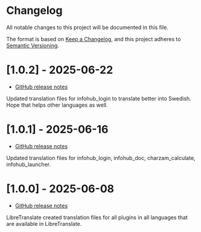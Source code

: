 # Changelog

All notable changes to this project will be documented in this file.

The format is based on [Keep a Changelog](https://keepachangelog.com/en/1.0.0/),
and this project adheres to [Semantic Versioning](https://semver.org/spec/v2.0.0.html).

# [1.0.2] - 2025-06-22

* [GitHub release notes](https://github.com/peterlembke/infohub_translate/releases/tag/v1.0.2)

Updated translation files for infohub_login to translate better into Swedish. Hope that helps other languages as well.

# [1.0.1] - 2025-06-16

* [GitHub release notes](https://github.com/peterlembke/infohub_translate/releases/tag/v1.0.1)

Updated translation files for infohub_login, infohub_doc, charzam_calculate, infohub_launcher.

# [1.0.0] - 2025-06-08

* [GitHub release notes](https://github.com/peterlembke/infohub_translate/releases/tag/v1.0.0)

LibreTranslate created translation files for all plugins in all languages that are available in LibreTranslate.